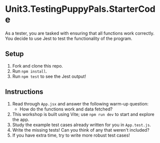 # Unit3.TestingPuppyPals.StarterCode


As a tester, you are tasked with ensuring that all functions work correctly. You decide to use Jest to test the functionality of the program.

## Setup

1. Fork and clone this repo.
2. Run `npm install`.
3. Run `npm test` to see the Jest output!

## Instructions

1. Read through `App.jsx` and answer the following warm-up question:
   - How do the functions work and data fetched?
3. This workshop is built using Vite; use `npm run dev` to start and explore the app.
4. Study the example test cases already written for you in `App.test.js`.
5. Write the missing tests! Can you think of any that weren't included?
6. If you have extra time, try to write more robust test cases!
   
